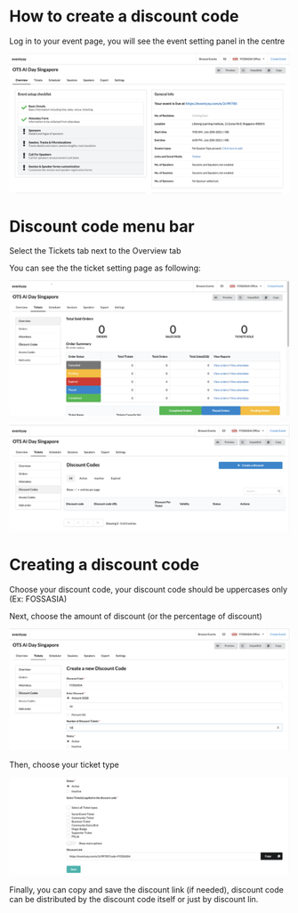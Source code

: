     
# How to create a discount code

Log in to your event page, you will see the event setting panel in the centre

![Overview page](/event-setup/images/How-to-create-discount-overview-page.png)

# Discount code menu bar
Select the Tickets tab next to the Overview tab

You can see the the ticket setting page as following:

![Ticket setting page](/event-setup/images/How-to-create-discount-code-ticket-setting-page.png)


![Main discount code page](/event-setup/images/How-to-create-a-Discount-code-tab.png)

# Creating a discount code

Choose your discount code, your discount code should be uppercases only (Ex: FOSSASIA)

Next, choose the amount of discount (or the percentage of discount)

![Adding discount information](/event-setup/images/adding-discount-information-1.png)

Then, choose your ticket type

![Choosing ticket type](/event-setup/images/Choosing-ticket-type.png)

Finally, you can copy and save the discount link (if needed), discount code can be distributed by the discount code itself or just by discount lin. 



